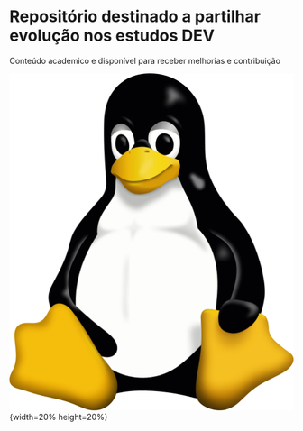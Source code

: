 # Repositório destinado a partilhar evolução nos estudos DEV

Conteúdo academico e disponível para receber melhorias e contribuição 

![tuxgod](tux.svg.png){width=20% height=20%}
